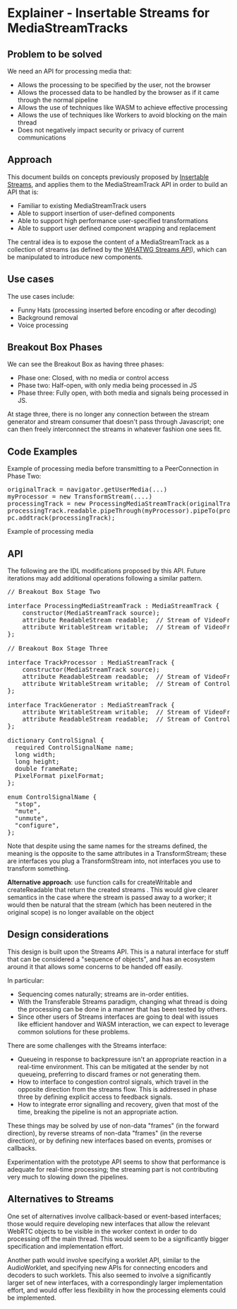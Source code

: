 # Explainer - Insertable Streams for MediaStreamTracks

## Problem to be solved

We need an API for processing media that:
* Allows the processing to be specified by the user, not the browser
* Allows the processed data to be handled by the browser as if it came through
  the normal pipeline
* Allows the use of techniques like WASM to achieve effective processing
* Allows the use of techniques like Workers to avoid blocking on the main thread
* Does not negatively impact security or privacy of current communications


## Approach

This document builds on concepts previously proposed by
[Insertable Streams](https://w3c.github.io/webrtc-insertable-streams/), and applies them to the
MediaStreamTrack API in order to build an API that is:

* Familiar to existing MediaStreamTrack users
* Able to support insertion of user-defined components
* Able to support high performance user-specified transformations
* Able to support user defined component wrapping and replacement

The central idea is to expose the content of a MediaStreamTrack as a collection of
streams (as defined by the [WHATWG Streams API](https://streams.spec.whatwg.org/)),
which can be manipulated to introduce new components.


## Use cases

The use cases include:

* Funny Hats (processing inserted before encoding or after decoding)
* Background removal
* Voice processing

## Breakout Box Phases

We can see the Breakout Box as having three phases:
* Phase one: Closed, with no media or control access
* Phase two: Half-open, with only media being processed in JS
* Phase three: Fully open, with both media and signals being processed in JS.

At stage three, there
is no longer any connection between the stream generator and stream consumer that doesn't pass
through Javascript; one can then freely interconnect the streams in whatever fashion one
sees fit.

## Code Examples

Example of processing media before transmitting to a PeerConnection in Phase Two:
<pre>
originalTrack = navigator.getUserMedia(...)
myProcessor = new TransformStream(....)
processingTrack = new ProcessingMediaStreamTrack(originalTrack);
processingTrack.readable.pipeThrough(myProcessor).pipeTo(processingTrack.writable);
pc.addtrack(processingTrack);
</pre>

Example of processing media 

## API

The following are the IDL modifications proposed by this API.
Future iterations may add additional operations following a similar pattern.

<pre>
// Breakout Box Stage Two

interface ProcessingMediaStreamTrack : MediaStreamTrack {
    constructor(MediaStreamTrack source);
    attribute ReadableStream readable;  // Stream of VideoFrame or AudioFrame
    attribute WritableStream writable;  // Stream of VideoFrame or AudioFrame
};

// Breakout Box Stage Three

interface TrackProcessor : MediaStreamTrack {
    constructor(MediaStreamTrack source);
    attribute ReadableStream readable;  // Stream of VideoFrame or AudioFrame
    attribute WritableStream writable;  // Stream of ControlSignal
};

interface TrackGenerator : MediaStreamTrack {
    attribute WritableStream writable;  // Stream of VideoFrame or AudioFrame
    attribute ReadableStream readable;  // Stream of ControlSignal
};

dictionary ControlSignal {
  required ControlSignalName name;
  long width;
  long height;
  double frameRate;
  PixelFormat pixelFormat;
};

enum ControlSignalName {
  "stop",
  "mute",
  "unmute",
  "configure",
};
</pre>

Note that despite using the same names for the streams defined, the meaning is the opposite
to the same attributes in a TransformStream; these are interfaces you plug a TransformStream
into, not interfaces you use to transform something.

<b>Alternative approach</b>: use function calls for createWritable and createReadable that return
the created streams
.
This would give clearer semantics in the case where the stream is passed away to a worker; it
would then be natural that the stream (which has been neutered in the original scope) is no
longer available on the object

## Design considerations ##

This design is built upon the Streams API. This is a natural interface
for stuff that can be considered a "sequence of objects", and has an ecosystem
around it that allows some concerns to be handed off easily.

In particular:

* Sequencing comes naturally; streams are in-order entities.
* With the Transferable Streams paradigm, changing what thread is doing
  the processing can be done in a manner that has been tested by others.
* Since other users of Streams interfaces are going to deal with issues
  like efficient handover and WASM interaction, we can expect to leverage
  common solutions for these problems.

There are some challenges with the Streams interface:

* Queueing in response to backpressure isn't an appropriate reaction in a
  real-time environment. This can be mitigated at the sender by not queueing,
  preferring to discard frames or not generating them.
* How to interface to congestion control signals, which travel in the
  opposite direction from the streams flow. This is addressed in phase three
  by defining explicit access to feedback signals.
* How to integrate error signalling and recovery, given that most of the
  time, breaking the pipeline is not an appropriate action.
  
These things may be solved by use of non-data "frames" (in the forward direction),
by reverse streams of non-data "frames" (in the reverse direction), or by defining
new interfaces based on events, promises or callbacks.

Experimentation with the prototype API seems to show that performance is
adequate for real-time processing; the streaming part is not contributing
very much to slowing down the pipelines.

## Alternatives to Streams ##
One set of alternatives involve callback-based or event-based interfaces; those
would require developing new interfaces that allow the relevant WebRTC
objects to be visible in the worker context in order to do processing off
the main thread. This would seem to be a significantly bigger specification
and implementation effort.

Another path would involve specifying a worklet API, similar to the AudioWorklet,
and specifying new APIs for connecting encoders and decoders to such worklets.
This also seemed to involve a significantly larger set of new interfaces, with a
correspondingly larger implementation effort, and would offer less flexibility
in how the processing elements could be implemented.





